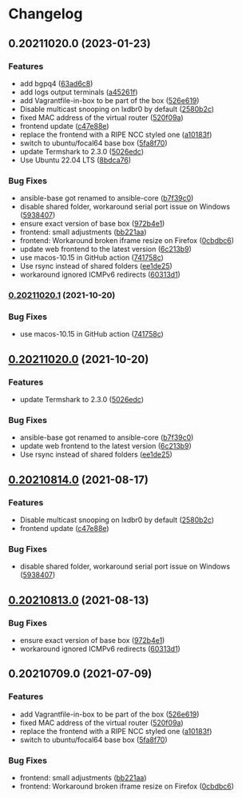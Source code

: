 # Changelog

## 0.20211020.0 (2023-01-23)


### Features

* add bgpq4 ([63ad6c8](https://www.github.com/RIPE-NCC/bgp-security-lab/commit/63ad6c8cba8fb9f44be2ce374c7a5e42a85b81c4))
* add logs output terminals ([a45261f](https://www.github.com/RIPE-NCC/bgp-security-lab/commit/a45261fdc7fafe2759dbd9fd88de8ceabb234cf9))
* add Vagrantfile-in-box to be part of the box ([526e619](https://www.github.com/RIPE-NCC/bgp-security-lab/commit/526e619ac00eb774e438eef8bc8865b6f4b3fe89))
* Disable multicast snooping on lxdbr0 by default ([2580b2c](https://www.github.com/RIPE-NCC/bgp-security-lab/commit/2580b2c63d704a147e5dcc7c1a54bebe9040b9ae))
* fixed MAC address of the virtual router ([520f09a](https://www.github.com/RIPE-NCC/bgp-security-lab/commit/520f09a4fc51470254a39873069b03dc9190bc14))
* frontend update ([c47e88e](https://www.github.com/RIPE-NCC/bgp-security-lab/commit/c47e88eeacd48ee296ee9ab67a61aea1c87e59ad))
* replace the frontend with a RIPE NCC styled one ([a10183f](https://www.github.com/RIPE-NCC/bgp-security-lab/commit/a10183f9f388a4b1690a015f0e79cdf7dae48760))
* switch to ubuntu/focal64 base box ([5fa8f70](https://www.github.com/RIPE-NCC/bgp-security-lab/commit/5fa8f70003cbe54eefdb142833dbb66bbcfa1615))
* update Termshark to 2.3.0 ([5026edc](https://www.github.com/RIPE-NCC/bgp-security-lab/commit/5026edc61a88618dca4a72c718e22bd21ddccd92))
* Use Ubuntu 22.04 LTS ([8bdca76](https://www.github.com/RIPE-NCC/bgp-security-lab/commit/8bdca76d645ec4d9886853653ffd991cde668e06))


### Bug Fixes

* ansible-base got renamed to ansible-core ([b7f39c0](https://www.github.com/RIPE-NCC/bgp-security-lab/commit/b7f39c0a90c4f0ec29b1d17c291c38cb83e73d07))
* disable shared folder, workaround serial port issue on Windows ([5938407](https://www.github.com/RIPE-NCC/bgp-security-lab/commit/5938407dcd8921839591ce9ae16018cb160d53ff))
* ensure exact version of base box ([972b4e1](https://www.github.com/RIPE-NCC/bgp-security-lab/commit/972b4e1125cf4566d37b71e51d02bd81b05d41c0))
* frontend: small adjustments ([bb221aa](https://www.github.com/RIPE-NCC/bgp-security-lab/commit/bb221aa61c429c2f95e869259449234ebb5f73fb))
* frontend: Workaround broken iframe resize on Firefox ([0cbdbc6](https://www.github.com/RIPE-NCC/bgp-security-lab/commit/0cbdbc61ae4afac4212f4c0c9d01310d95502218))
* update web frontend to the latest version ([6c213b9](https://www.github.com/RIPE-NCC/bgp-security-lab/commit/6c213b9214a017442f49353adc1a06aa603a3bdb))
* use macos-10.15 in GitHub action ([741758c](https://www.github.com/RIPE-NCC/bgp-security-lab/commit/741758cc50ea57b23fbd97d26f78e7c7988418cb))
* Use rsync instead of shared folders ([ee1de25](https://www.github.com/RIPE-NCC/bgp-security-lab/commit/ee1de255f5780d974aa88b59f2293855014c6e65))
* workaround ignored ICMPv6 redirects ([60313d1](https://www.github.com/RIPE-NCC/bgp-security-lab/commit/60313d14532f414794289dcbcee06caf3be99f60))

### [0.20211020.1](https://www.github.com/RIPE-NCC/ipv6-security-lab/compare/v0.20211020.0...v0.20211020.1) (2021-10-20)


### Bug Fixes

* use macos-10.15 in GitHub action ([741758c](https://www.github.com/RIPE-NCC/ipv6-security-lab/commit/741758cc50ea57b23fbd97d26f78e7c7988418cb))

## [0.20211020.0](https://www.github.com/RIPE-NCC/ipv6-security-lab/compare/v0.20210814.0...v0.20211020.0) (2021-10-20)


### Features

* update Termshark to 2.3.0 ([5026edc](https://www.github.com/RIPE-NCC/ipv6-security-lab/commit/5026edc61a88618dca4a72c718e22bd21ddccd92))


### Bug Fixes

* ansible-base got renamed to ansible-core ([b7f39c0](https://www.github.com/RIPE-NCC/ipv6-security-lab/commit/b7f39c0a90c4f0ec29b1d17c291c38cb83e73d07))
* update web frontend to the latest version ([6c213b9](https://www.github.com/RIPE-NCC/ipv6-security-lab/commit/6c213b9214a017442f49353adc1a06aa603a3bdb))
* Use rsync instead of shared folders ([ee1de25](https://www.github.com/RIPE-NCC/ipv6-security-lab/commit/ee1de255f5780d974aa88b59f2293855014c6e65))

## [0.20210814.0](https://www.github.com/RIPE-NCC/ipv6-security-lab/compare/v0.20210813.0...v0.20210814.0) (2021-08-17)


### Features

* Disable multicast snooping on lxdbr0 by default ([2580b2c](https://www.github.com/RIPE-NCC/ipv6-security-lab/commit/2580b2c63d704a147e5dcc7c1a54bebe9040b9ae))
* frontend update ([c47e88e](https://www.github.com/RIPE-NCC/ipv6-security-lab/commit/c47e88eeacd48ee296ee9ab67a61aea1c87e59ad))


### Bug Fixes

* disable shared folder, workaround serial port issue on Windows ([5938407](https://www.github.com/RIPE-NCC/ipv6-security-lab/commit/5938407dcd8921839591ce9ae16018cb160d53ff))

## [0.20210813.0](https://www.github.com/RIPE-NCC/ipv6-security-lab/compare/v0.20210709.0...v0.20210813.0) (2021-08-13)


### Bug Fixes

* ensure exact version of base box ([972b4e1](https://www.github.com/RIPE-NCC/ipv6-security-lab/commit/972b4e1125cf4566d37b71e51d02bd81b05d41c0))
* workaround ignored ICMPv6 redirects ([60313d1](https://www.github.com/RIPE-NCC/ipv6-security-lab/commit/60313d14532f414794289dcbcee06caf3be99f60))

## 0.20210709.0 (2021-07-09)


### Features

* add Vagrantfile-in-box to be part of the box ([526e619](https://www.github.com/RIPE-NCC/ipv6-security-lab/commit/526e619ac00eb774e438eef8bc8865b6f4b3fe89))
* fixed MAC address of the virtual router ([520f09a](https://www.github.com/RIPE-NCC/ipv6-security-lab/commit/520f09a4fc51470254a39873069b03dc9190bc14))
* replace the frontend with a RIPE NCC styled one ([a10183f](https://www.github.com/RIPE-NCC/ipv6-security-lab/commit/a10183f9f388a4b1690a015f0e79cdf7dae48760))
* switch to ubuntu/focal64 base box ([5fa8f70](https://www.github.com/RIPE-NCC/ipv6-security-lab/commit/5fa8f70003cbe54eefdb142833dbb66bbcfa1615))


### Bug Fixes

* frontend: small adjustments ([bb221aa](https://www.github.com/RIPE-NCC/ipv6-security-lab/commit/bb221aa61c429c2f95e869259449234ebb5f73fb))
* frontend: Workaround broken iframe resize on Firefox ([0cbdbc6](https://www.github.com/RIPE-NCC/ipv6-security-lab/commit/0cbdbc61ae4afac4212f4c0c9d01310d95502218))
